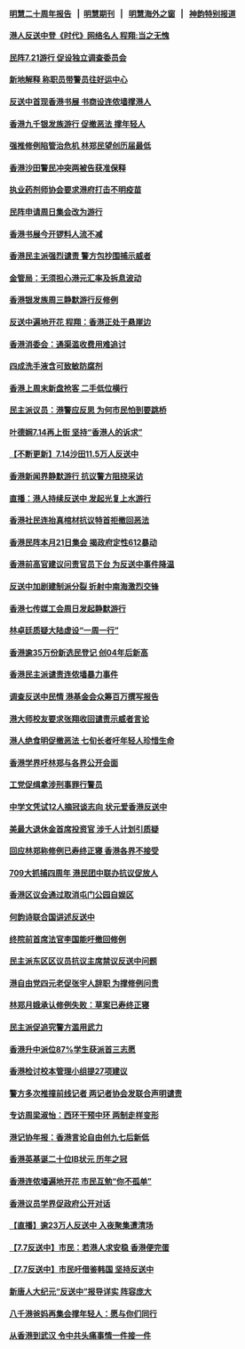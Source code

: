 #### [明慧二十周年报告](https://github.com/gfw-breaker/mh-reports/blob/master/README.md?t=07181636) &nbsp;&nbsp;|&nbsp;&nbsp;[明慧期刊](https://github.com/gfw-breaker/mh-qikan) &nbsp;&nbsp;|&nbsp;&nbsp; [明慧海外之窗](https://github.com/gfw-breaker/mh-news/blob/master/README.md?t=07181636) &nbsp;&nbsp;|&nbsp;&nbsp; [神韵特别报道](https://github.com/gfw-breaker/mh-news/blob/master/shenyun.md?t=07181636) 

#### [港人反送中登《时代》网络名人 程翔:当之无愧](../pages/nsc415/n11391516.md?t=07181636) 

#### [民阵7.21游行 促设独立调查委员会](../pages/nsc415/n11391499.md?t=07181636) 

#### [新地解释 称职员带警员往好运中心](../pages/nsc415/n11391483.md?t=07181636) 

#### [反送中首现香港书展 书商设连侬墙撑港人](../pages/nsc415/n11391386.md?t=07181636) 

#### [香港九千银发族游行 促撤恶法 撑年轻人](../pages/nsc415/n11391448.md?t=07181636) 

#### [强推修例陷管治危机 林郑民望创历届最低](../pages/nsc415/n11389214.md?t=07181636) 

#### [香港沙田警民冲突两被告获准保释](../pages/nsc415/n11389321.md?t=07181636) 

#### [执业药剂师协会要求港府打击不明疫苗](../pages/nsc415/n11389313.md?t=07181636) 

#### [民阵申请周日集会改为游行](../pages/nsc415/n11389284.md?t=07181636) 

#### [香港书展今开锣料人流不减](../pages/nsc415/n11389281.md?t=07181636) 

#### [香港民主派强烈谴责 警方包抄围捕示威者](../pages/nsc415/n11386764.md?t=07181636) 

#### [金管局：无须担心港元汇率及拆息波动](../pages/nsc415/n11386838.md?t=07181636) 

#### [香港银发族周三静默游行反修例](../pages/nsc415/n11386834.md?t=07181636) 

#### [反送中遍地开花 程翔：香港正处于悬崖边](../pages/nsc415/n11386740.md?t=07181636) 

#### [香港消委会：通渠滥收费用难追讨](../pages/nsc415/n11386817.md?t=07181636) 

#### [四成洗手液含可致敏防腐剂](../pages/nsc415/n11386785.md?t=07181636) 

#### [香港上周末新盘抢客 二手低位横行](../pages/nsc415/n11384862.md?t=07181636) 

#### [民主派议员：港警应反思 为何市民怕到要跳桥](../pages/nsc415/n11383938.md?t=07181636) 

#### [叶德娴7.14再上街 坚持“香港人的诉求”](../pages/nsc415/n11383931.md?t=07181636) 

#### [【不断更新】7.14沙田11.5万人反送中](../pages/nsc415/n11383655.md?t=07181636) 

#### [香港新闻界静默游行 抗议警方阻挠采访](../pages/nsc415/n11383634.md?t=07181636) 

#### [直播：港人持续反送中 发起光复上水游行](../pages/nsc415/n11382577.md?t=07181636) 

#### [香港社民连抬真棺材抗议特首拒撤回恶法](../pages/nsc415/n11380988.md?t=07181636) 

#### [香港民阵本月21日集会 揭政府定性612暴动](../pages/nsc415/n11380922.md?t=07181636) 

#### [香港前高官建议问责官员下台 为反送中事件降温](../pages/nsc415/n11380909.md?t=07181636) 

#### [反送中加剧建制派分裂 折射中南海激烈交锋](../pages/nsc415/n11379563.md?t=07181636) 

#### [香港七传媒工会周日发起静默游行](../pages/nsc415/n11379663.md?t=07181636) 

#### [林卓廷质疑大陆虚设“一周一行”](../pages/nsc415/n11379636.md?t=07181636) 

#### [香港逾35万份新选民登记 创04年后新高](../pages/nsc415/n11379644.md?t=07181636) 

#### [香港民主派谴责连侬墙暴力事件](../pages/nsc415/n11379585.md?t=07181636) 

#### [调查反送中民情 港基金会众筹百万撰写报告](../pages/nsc415/n11377136.md?t=07181636) 

#### [港大师校友要求张翔收回谴责示威者言论](../pages/nsc415/n11377186.md?t=07181636) 

#### [港人绝食明促撤恶法 七旬长者吁年轻人珍惜生命](../pages/nsc415/n11377179.md?t=07181636) 

#### [香港学界吁林郑与各界公开会面](../pages/nsc415/n11377167.md?t=07181636) 

#### [工党促缉拿涉刑事罪行警员](../pages/nsc415/n11377168.md?t=07181636) 

#### [中学文凭试12人摘冠谈志向 状元爱香港反送中](../pages/nsc415/n11377080.md?t=07181636) 

#### [美最大退休金首席投资官 涉千人计划引质疑](../pages/nsc415/n11376171.md?t=07181636) 

#### [回应林郑称修例已寿终正寝 香港各界不接受](../pages/nsc415/n11375157.md?t=07181636) 

#### [709大抓捕四周年 港民团中联办抗议促放人](../pages/nsc415/n11375065.md?t=07181636) 

#### [香港区议会通过取消屯门公园自娱区](../pages/nsc415/n11375111.md?t=07181636) 

#### [何韵诗联合国讲述反送中](../pages/nsc415/n11375081.md?t=07181636) 

#### [终院前首席法官李国能吁撤回修例](../pages/nsc415/n11375068.md?t=07181636) 

#### [民主派东区区议员抗议主席禁议反送中问题](../pages/nsc415/n11375049.md?t=07181636) 

#### [港自由党四元老促张宇人辞职 为撑修例问责](../pages/nsc415/n11372820.md?t=07181636) 

#### [林郑月娥承认修例失败：草案已寿终正寝](../pages/nsc415/n11372907.md?t=07181636) 

#### [民主派促追究警方滥用武力](../pages/nsc415/n11372894.md?t=07181636) 

#### [香港升中派位87%学生获派首三志愿](../pages/nsc415/n11372883.md?t=07181636) 

#### [香港检讨校本管理小组提27项建议](../pages/nsc415/n11372871.md?t=07181636) 

#### [警方多次推撞前线记者 两记者协会发联合声明谴责](../pages/nsc415/n11372858.md?t=07181636) 

#### [专访周梁淑怡：西环干预中环 两制走样变形](../pages/nsc415/n11372846.md?t=07181636) 

#### [港记协年报：香港言论自由创九七后新低](../pages/nsc415/n11370692.md?t=07181636) 

#### [香港英基诞二十位IB状元 历年之冠](../pages/nsc415/n11370797.md?t=07181636) 

#### [香港连侬墙遍地开花 市民互勉“你不孤单”](../pages/nsc415/n11370718.md?t=07181636) 

#### [香港议员学界促政府公开对话](../pages/nsc415/n11370691.md?t=07181636) 

#### [【直播】逾23万人反送中 入夜聚集遭清场](../pages/nsc415/n11369475.md?t=07181636) 

#### [【7.7反送中】市民：若港人求安稳 香港便完蛋](../pages/nsc415/n11369855.md?t=07181636) 

#### [【7.7反送中】市民吁借鉴韩国 坚持反送中](../pages/nsc415/n11369747.md?t=07181636) 

#### [新唐人大纪元“反送中”报导详实 阵容庞大](../pages/nsc415/n11368292.md?t=07181636) 

#### [八千港爸妈再集会撑年轻人：愿与你们同行](../pages/nsc415/n11368156.md?t=07181636) 

#### [从香港到武汉 令中共头痛事情一件接一件](../pages/nsc415/n11367558.md?t=07181636) 

